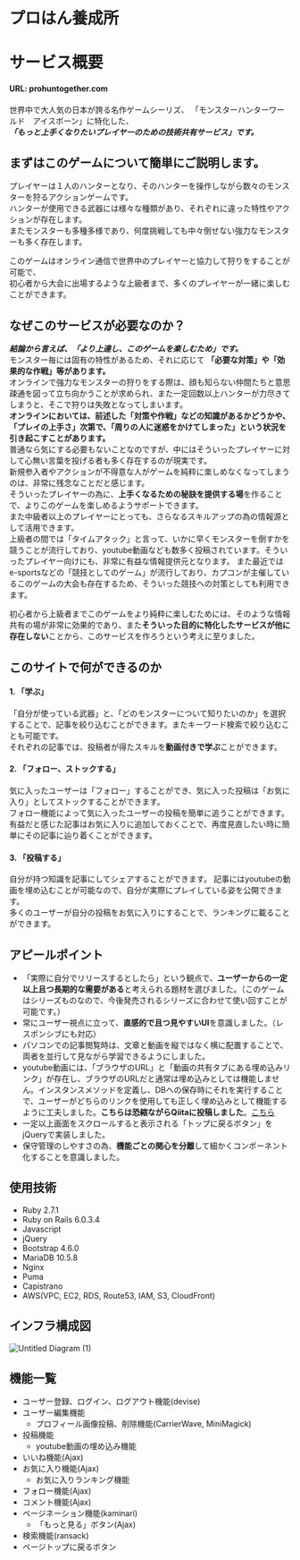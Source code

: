 # プロはん養成所
# サービス概要
#### URL: prohuntogether.com
世界中で大人気の日本が誇る名作ゲームシーリズ、
「モンスターハンターワールド　アイスボーン」に特化した、  
***「もっと上手くなりたいプレイヤーのための技術共有サービス」です。***  

## まずはこのゲームについて簡単にご説明します。
プレイヤーは１人のハンターとなり、そのハンターを操作しながら数々のモンスターを狩るアクションゲームです。  
ハンターが使用できる武器には様々な種類があり、それぞれに違った特性やアクションが存在します。  
またモンスターも多種多様であり、何度挑戦しても中々倒せない強力なモンスターも多く存在します。  
  
このゲームはオンライン通信で世界中のプレイヤーと協力して狩りをすることが可能で、  
初心者から大会に出場するような上級者まで、多くのプレイヤーが一緒に楽しむことができます。  
  
## なぜこのサービスが必要なのか？
***結論から言えば、「より上達し、このゲームを楽しむため」です。***     
モンスター毎には固有の特性があるため、それに応じて **「必要な対策」や「効果的な作戦」等があります。**  
オンラインで強力なモンスターの狩りをする際は、顔も知らない仲間たちと意思疎通を図って立ち向かうことが求められ、また一定回数以上ハンターが力尽きてしまうと、そこで狩りは失敗となってしまいます。  
**オンラインにおいては、前述した「対策や作戦」などの知識があるかどうかや、「プレイの上手さ」次第で、「周りの人に迷惑をかけてしまった」という状況を引き起こすことがあります。**  
普通なら気にする必要もないことなのですが、中にはそういったプレイヤーに対して心無い言葉を投げる者も多く存在するのが現実です。  
新規参入者やアクションが不得意な人がゲームを純粋に楽しめなくなってしまうのは、非常に残念なことだと感じます。  
そういったプレイヤーの為に、**上手くなるための秘訣を提供する場**を作ることで、よりこのゲームを楽しめるようサポートできます。  
また中級者以上のプレイヤーにとっても、さらなるスキルアップの為の情報源として活用できます。  
上級者の間では「タイムアタック」と言って、いかに早くモンスターを倒すかを競うことが流行しており、youtube動画なども数多く投稿されています。そういったプレイヤー向けにも、非常に有益な情報提供元となります。
また最近ではe-sportsなどの「競技としてのゲーム」が流行しており、カプコンが主催しているこのゲームの大会も存在するため、そういった競技への対策としても利用できます。
  
初心者から上級者までこのゲームをより純粋に楽しむためには、そのような情報共有の場が非常に効果的であり、また**そういった目的に特化したサービスが他に存在しない**ことから、このサービスを作ろうという考えに至りました。

## このサイトで何ができるのか
#### 1. 「学ぶ」
「自分が使っている武器」と、「どのモンスターについて知りたいのか」を選択することで、記事を絞り込むことができます。またキーワード検索で絞り込むことも可能です。  
それぞれの記事では、投稿者が得たスキルを**動画付きで学ぶ**ことができます。    
  
#### 2. 「フォロー、ストックする」
気に入ったユーザーは「フォロー」することができ、気に入った投稿は「お気に入り」としてストックすることができます。  
フォロー機能によって気に入ったユーザーの投稿を簡単に追うことができます。  
有益だと感じた記事はお気に入りに追加しておくことで、再度見直したい時に簡単にその記事に辿り着くことができます。  
  
#### 3. 「投稿する」
自分が持つ知識を記事にしてシェアすることができます。
記事にはyoutubeの動画を埋め込むことが可能なので、自分が実際にプレイしている姿を公開できます。  
多くのユーザーが自分の投稿をお気に入りにすることで、ランキングに載ることができます。

## アピールポイント
- 「実際に自分でリリースするとしたら」という観点で、**ユーザーからの一定以上且つ長期的な需要がある**と考えられる題材を選びました。（このゲームはシリーズものなので、今後発売されるシリーズに合わせて使い回すことが可能です。）
- 常にユーザー視点に立って、**直感的で且つ見やすいUI**を意識しました。（レスポンシブにも対応）
- パソコンでの記事閲覧時は、文章と動画を縦ではなく横に配置することで、両者を並行して見ながら学習できるようにしました。
- youtube動画には、「ブラウザのURL」と「動画の共有タブにある埋め込みリンク」が存在し、ブラウザのURLだと通常は埋め込みとしては機能しません。インスタンスメソッドを定義し、DBへの保存時にそれを実行することで、ユーザーがどちらのリンクを使用しても正しく埋め込みとして機能するように工夫しました。**こちらは恐縮ながらQiitaに投稿しました**。[こちら](https://qiita.com/TO-TO/items/a81d55908e99ba493d99)
- 一定以上画面をスクロールすると表示される「トップに戻るボタン」をjQueryで実装しました。
- 保守管理のしやすさの為、**機能ごとの関心を分離**して細かくコンポーネント化することを意識しました。

## 使用技術
- Ruby 2.7.1
- Ruby on Rails 6.0.3.4
- Javascript
- jQuery
- Bootstrap 4.6.0
- MariaDB 10.5.8
- Nginx
- Puma
- Capistrano
- AWS(VPC, EC2, RDS, Route53, IAM, S3, CloudFront)

## インフラ構成図
![Untitled Diagram (1)](https://user-images.githubusercontent.com/70895253/110918712-cf1ed180-835e-11eb-9abb-8fb2669a2f40.png)

## 機能一覧
- ユーザー登録、ログイン、ログアウト機能(devise)
- ユーザー編集機能
  - プロフィール画像投稿、削除機能(CarrierWave, MiniMagick)
- 投稿機能
  - youtube動画の埋め込み機能
- いいね機能(Ajax)
- お気に入り機能(Ajax)
  - お気に入りランキング機能
- フォロー機能(Ajax)
- コメント機能(Ajax)
- ページネーション機能(kaminari)
  - 「もっと見る」ボタン(Ajax)
- 検索機能(ransack)
- ページトップに戻るボタン
